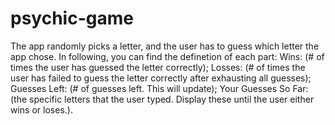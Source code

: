 # psychic-game
The app randomly picks a letter, and the user has to guess which letter the app chose.
In following, you can find the definetion of each part:
    Wins: (# of times the user has guessed the letter correctly);
    Losses: (# of times the user has failed to guess the letter correctly after exhausting all guesses);
    Guesses Left: (# of guesses left. This will update);
    Your Guesses So Far: (the specific letters that the user typed. Display these until the user either wins or loses.).